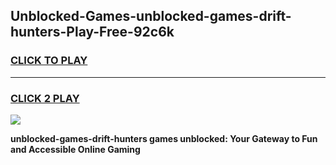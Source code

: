 
## Unblocked-Games-unblocked-games-drift-hunters-Play-Free-92c6k
<h3>
<a href="https://premium76.site?title=unblocked-games-drift-hunters&ref=19M">CLICK TO PLAY</a></h3>
<hr>

<h3>
<a href="https://premium76.site?title=unblocked-games-drift-hunters&ref=19M">CLICK 2 PLAY</a>
  
</h3>

<a href="https://premium76.site?title=unblocked-games-drift-hunters&ref=19M"><img src="https://clearcache.store/games.png"></a>


**unblocked-games-drift-hunters games unblocked: Your Gateway to Fun and Accessible Online Gaming**
